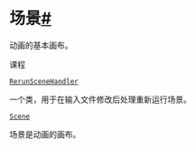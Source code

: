 # 场景[#](#module-manim.scene.scene "此标题的固定链接")

动画的基本画布。

课程

[`RerunSceneHandler`](manim.scene.scene.RerunSceneHandler.html#manim.scene.scene.RerunSceneHandler "manim.scene.scene.RerunSceneHandler")

一个类，用于在输入文件修改后处理重新运行场景。

[`Scene`](manim.scene.scene.Scene.html#manim.scene.scene.Scene "手动场景.场景.场景")

场景是动画的画布。

